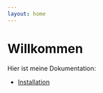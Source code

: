 ```yaml
---
layout: home
---
```


# Willkommen

Hier ist meine Dokumentation:

- [Installation](installation.md)
